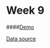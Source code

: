 # Week 9

####[Demo](https://navarjun.github.io/Week-9/)

[Data source](https://www.kaggle.com/abcsds/pokemon)
